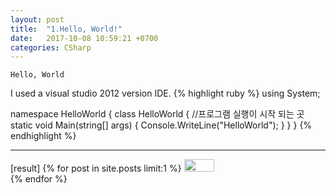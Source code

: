 ```yaml
---
layout: post
title:  "1.Hello, World!"
date:   2017-10-08 10:59:21 +0700
categories: CSharp
---
```

`Hello, World`

I used a visual studio 2012 version IDE.
{% highlight ruby %}
using System;

namespace HelloWorld
{
    class HelloWorld
    {
        //프로그램 실행이 시작 되는 곳
        static void Main(string[] args)
        {
            Console.WriteLine("HelloWorld");
        }
    }
}
{% endhighlight %}

---
[result]
{% for post in site.posts limit:1 %}
  <img src="https://paypulse.github.io/assets/images/HelloWorld.png" width = "48" height ="20" />  
{% endfor %}
